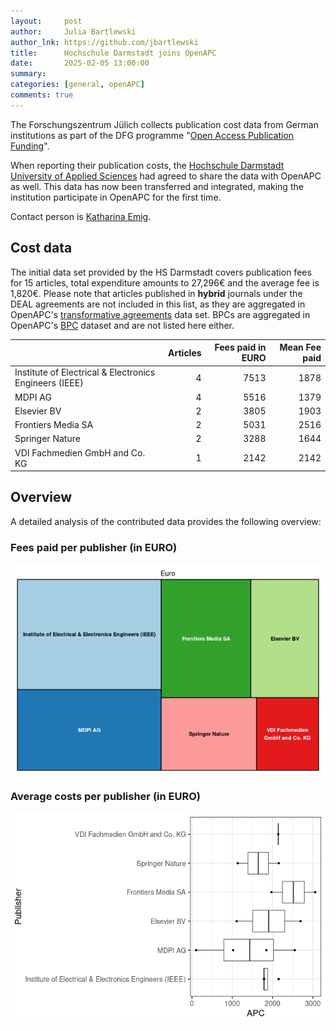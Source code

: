 ```yaml
---
layout:     post
author:     Julia Bartlewski
author_lnk: https://github.com/jbartlewski
title:      Hochschule Darmstadt joins OpenAPC
date:       2025-02-05 13:00:00
summary:    
categories: [general, openAPC]
comments: true
---
```





The Forschungszentrum Jülich collects publication cost data from German institutions as part of the DFG programme "[Open Access Publication Funding](https://www.fz-juelich.de/en/zb/open-science/open-access/monitoring-dfg-oa-publication-funding)".

When reporting their publication costs, the [Hochschule Darmstadt University of Applied Sciences](https://h-da.de/en/) had agreed to share the data with OpenAPC as well. This data has now been transferred and integrated, making the institution participate in OpenAPC for the first time.

Contact person is [Katharina Emig](mailto:open-access.bib@h-da.de).


## Cost data



The initial data set provided by the HS Darmstadt covers publication fees for 15 articles, total expenditure amounts to 27,296€ and the average fee is 1,820€. Please note that articles published in **hybrid** journals under the DEAL agreements are not included in this list, as they are aggregated in OpenAPC's [transformative agreements](https://github.com/OpenAPC/openapc-de/tree/master/data/transformative_agreements) data set. BPCs are aggregated in OpenAPC's [BPC](https://github.com/OpenAPC/openapc-de/blob/master/data/bpc.csv) dataset and are not listed here either.




|                                                       | Articles| Fees paid in EURO| Mean Fee paid|
|:------------------------------------------------------|--------:|-----------------:|-------------:|
|Institute of Electrical & Electronics Engineers (IEEE) |        4|              7513|          1878|
|MDPI AG                                                |        4|              5516|          1379|
|Elsevier BV                                            |        2|              3805|          1903|
|Frontiers Media SA                                     |        2|              5031|          2516|
|Springer Nature                                        |        2|              3288|          1644|
|VDI Fachmedien GmbH and Co. KG                         |        1|              2142|          2142|



## Overview

A detailed analysis of the contributed data provides the following overview:

### Fees paid per publisher (in EURO)

![plot of chunk tree_hs_darmstadt_2025_02_17_full](/figure/tree_hs_darmstadt_2025_02_17_full-1.png)

###  Average costs per publisher (in EURO)

![plot of chunk box_hs_darmstadt_2025_02_17_publisher_full](/figure/box_hs_darmstadt_2025_02_17_publisher_full-1.png)
